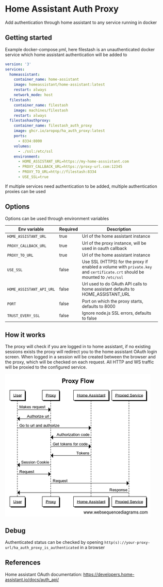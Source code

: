 # Home Assistant Auth Proxy

Add authentication through home assistant to any service running in docker

## Getting started

Example docker-compose.yml, here filestash is an unauthenticated docker service which home assistant authentication will
be added to

```yaml
version: '3'
services:
  homeassistant:
    container_name: home-assistant
    image: homeassistant/home-assistant:latest
    restart: always
    network_mode: host
  filestash:
    container_name: filestash
    image: machines/filestash
    restart: always
  filestashauthproxy:
    container_name: filestash_auth_proxy
    image: ghcr.io/aropop/ha_auth_proxy:latest
    ports:
      - 8334:8000
    volumes:
      - ./ssl:/etc/ssl
    environment:
      - HOME_ASSISTANT_URL=https://my-home-asssistant.com
      - PROXY_CALLBACK_URL=https://proxy-url.com:12345
      - PROXY_TO_URL=http://filestash:8334
      - USE_SSL=true
```

If multiple services need authentication to be added, multiple authentication proxies can be used

## Options

Options can be used through environment variables

| Env variable           | Required | Description                                                                                                                |
|------------------------|----------|----------------------------------------------------------------------------------------------------------------------------|
| `HOME_ASSISTANT_URL`     | true     | Url of the home assistant instance                                                                                         |
| `PROXY_CALLBACK_URL`     | true     | Url of the proxy instance, will be used in oauth callback                                                                  |
| `PROXY_TO_URL`           | true     | Url of the home assistant instance                                                                                         |
| `USE_SSL`                | false    | Use SSL (HTTPS) for the proxy if enabled a volume with `private.key` and `certificate.crt` should be mounted to `/etc/ssl` |
| `HOME_ASSISTANT_API_URL` | false    | Url used to do OAuth API calls to home assistant defaults to HOME_ASSISTANT_URL                                            |
| `PORT`                   | false    | Port on which the proxy starts, defaults to 8000                                                                           |
| `TRUST_EVERY_SSL`        | false    | Ignore node.js SSL errors, defaults to false                                                                               |

## How it works
The proxy will check if you are logged in to home assistant, if no existing sessions exists
the proxy will redirect you to the home assistant OAuth login screen. When logged in a session
will be created between the browser and the proxy, which will be checked on each request. All HTTP
and WS traffic will be proxied to the configured service.

<img src="https://github.com/aropop/ha_auth_proxy/blob/main/flow.png?raw=true">


## Debug
Authenticated status can be checked by opening `http(s)://your-proxy-url/ha_auth_proxy_is_authenticated` in a browser

## References

Home assistant OAuth documentation: https://developers.home-assistant.io/docs/auth_api/
